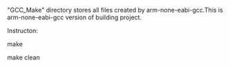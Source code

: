 "GCC_Make" directory stores all files created by arm-none-eabi-gcc.This is arm-none-eabi-gcc version of building project.

Instructon:

make

make clean
